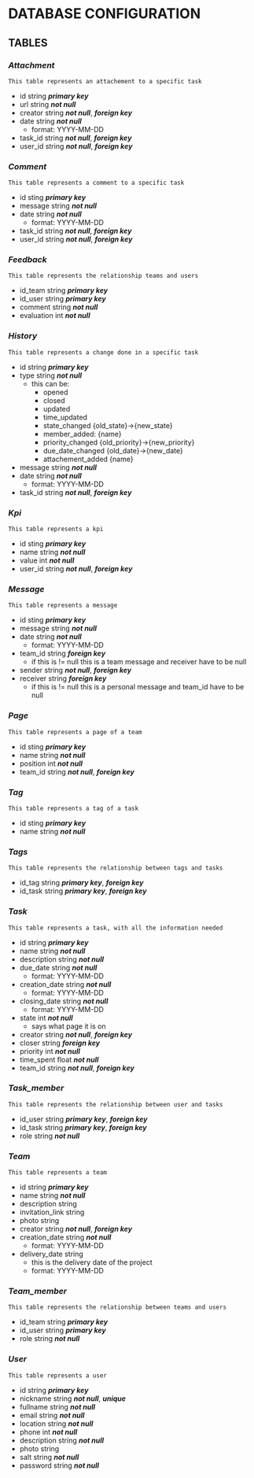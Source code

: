 # DATABASE CONFIGURATION
## **TABLES**
### *Attachment*
    This table represents an attachement to a specific task
- id string ***primary key***
- url string ***not null***
- creator string ***not null***, ***foreign key***
- date string ***not null***
    - format: YYYY-MM-DD
- task_id string ***not null***, ***foreign key***
- user_id string ***not null***, ***foreign key***

### *Comment*
    This table represents a comment to a specific task
- id sting ***primary key***
- message string ***not null***
- date string ***not null***
    - format: YYYY-MM-DD
- task_id string ***not null***, ***foreign key***
- user_id string ***not null***, ***foreign key***

### *Feedback*
    This table represents the relationship teams and users
- id_team string ***primary key***
- id_user string ***primary key***
- comment string ***not null***
- evaluation int ***not null***

### *History*
    This table represents a change done in a specific task
- id string ***primary key***
- type string ***not null***
    - this can be:
        - opened
        - closed
        - updated
        - time_updated
        - state_changed {old_state}->{new_state}
        - member_added: {name}
        - priority_changed {old_priority}->{new_priority}
        - due_date_changed {old_date}->{new_date}
        - attachement_added {name}
- message string ***not null***
- date string ***not null***
    - format: YYYY-MM-DD
- task_id string ***not null***, ***foreign key***

### *Kpi*
    This table represents a kpi
- id sting ***primary key***
- name string ***not null***
- value int ***not null***
- user_id string ***not null***, ***foreign key***

### *Message*
    This table represents a message
- id sting ***primary key***
- message string ***not null***
- date string ***not null***
    - format: YYYY-MM-DD
- team_id string ***foreign key***
    - if this is != null this is a team message and receiver have to be null
- sender string ***not null***, ***foreign key***
- receiver string ***foreign key***
    - if this is != null this is a personal message and team_id have to be null

### *Page*
    This table represents a page of a team
- id sting ***primary key***
- name string ***not null***
- position int ***not null***
- team_id string ***not null***, ***foreign key***

### *Tag*
    This table represents a tag of a task
- id sting ***primary key***
- name string ***not null***

### *Tags*
    This table represents the relationship between tags and tasks
- id_tag string ***primary key***, ***foreign key***
- id_task string ***primary key***, ***foreign key***

###  *Task*
    This table represents a task, with all the information needed
- id string ***primary key***
- name string ***not null***
- description string ***not null***
- due_date string ***not null***
    - format: YYYY-MM-DD
- creation_date string ***not null***
    - format: YYYY-MM-DD
- closing_date string ***not null***
    - format: YYYY-MM-DD
- state int ***not null***
    - says what page it is on
- creator string ***not null***, ***foreign key***
- closer string ***foreign key***
- priority int ***not null***
- time_spent float ***not null***
- team_id string ***not null***, ***foreign key***

### *Task_member*
    This table represents the relationship between user and tasks
- id_user string ***primary key***, ***foreign key***
- id_task string ***primary key***, ***foreign key***
- role string ***not null***

### *Team*
    This table represents a team
- id string ***primary key***
- name string ***not null***
- description string
- invitation_link string
- photo string
- creator string ***not null***, ***foreign key***
- creation_date string ***not null***
    - format: YYYY-MM-DD
- delivery_date string
    - this is the delivery date of the project
    - format: YYYY-MM-DD

### *Team_member*
    This table represents the relationship between teams and users
- id_team string ***primary key***
- id_user string ***primary key***
- role string ***not null***

### *User*
    This table represents a user
- id string ***primary key***
- nickname string ***not null***, ***unique***
- fullname string ***not null***
- email string ***not null***
- location string ***not null***
- phone int ***not null***
- description string ***not null***
- photo string 
- salt string ***not null***
- password string ***not null***